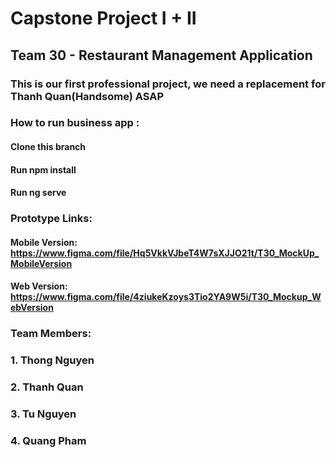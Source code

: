 # Capstone Project I + II
## Team 30 - Restaurant Management Application
### This is our first professional project, we need a replacement for Thanh Quan(Handsome) ASAP
### How to run business app : 
#### Clone this branch 
#### Run npm install 
#### Run ng serve
### Prototype Links:
#### Mobile Version: https://www.figma.com/file/Hq5VkkVJbeT4W7sXJJO21t/T30_MockUp_MobileVersion
#### Web Version: https://www.figma.com/file/4ziukeKzoys3Tio2YA9W5i/T30_Mockup_WebVersion

### Team Members:
### 1.  Thong Nguyen
### 2.  Thanh Quan
### 3.  Tu Nguyen
### 4.  Quang Pham


